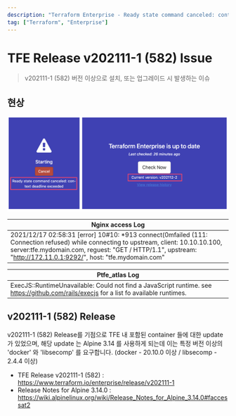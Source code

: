 ```yaml
---
description: "Terraform Enterprise - Ready state command canceled: context deadline exceeded"
tag: ["Terraform", "Enterprise"]
---
```


# TFE Release v202111-1 (582) Issue
> v202111-1 (582) 버전 이상으로 설치, 또는 업그레이드 시 발생하는 이슈

## 현상

![error_console](images/tfe_v202111-1_issue_portal.png)

|Nginx access Log|
|-|
|2021/12/17 02:58:31 [error] 10#10: *913 connect(0mfailed (111: Connection refused) while connecting to upstream, client: 10.10.10.100, server:tfe.mydomain.com, reguest: "GET / HTTP/1.1", upstream: "http://172.11.0.1:9292/", host: "tfe.mydomain.com"|

|Ptfe_atlas Log|
|-|
|ExecJS::RuntimeUnavailable: Could not find a JavaScript runtime. see https://github.com/rails/execjs for a list fo available runtimes.|

## v202111-1 (582) Release

v202111-1 (582) Release를 기점으로 TFE 내 포함된 container 들에 대한 update 가 있었으며, 해당 update 는 Alpine 3.14 를 사용하게 되는데 이는 특정 버전 이상의 'docker' 와 'libsecomp' 를 요구합니다. (docker - 20.10.0 이상 / libsecomp - 2.4.4 이상)

- TFE Release v202111-1 (582) : <https://www.terraform.io/enterprise/release/v202111-1>
- Release Notes for Alpine 3.14.0 : <https://wiki.alpinelinux.org/wiki/Release_Notes_for_Alpine_3.14.0#faccessat2>